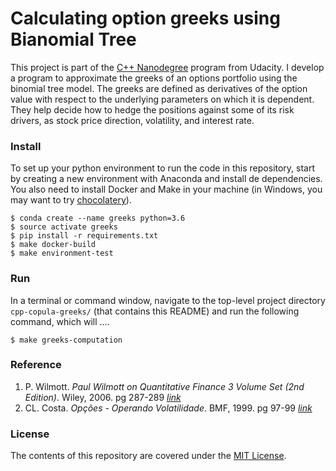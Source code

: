 Calculating option greeks using Bianomial Tree
==============================

This project is part of the [C++ Nanodegree](https://www.udacity.com/course/c-plus-plus-nanodegree--nd213)
 program from Udacity. I develop a program to approximate the greeks of an
 options portfolio using the binomial tree model. The greeks are defined as
 derivatives of the option value with respect to the underlying parameters on
 which it is dependent. They help decide how to hedge the positions against
 some of its risk drivers, as stock price direction, volatility, and interest
 rate.


### Install
To set up your python environment to run the code in this repository, start by
 creating a new environment with Anaconda and install de dependencies. You also
 need to install Docker and Make in your machine (in Windows, you may want to try
 [chocolatery](https://chocolatey.org/packages/make)).

```shell
$ conda create --name greeks python=3.6
$ source activate greeks
$ pip install -r requirements.txt
$ make docker-build
$ make environment-test
```


### Run
In a terminal or command window, navigate to the top-level project directory
 `cpp-copula-greeks/` (that contains this README) and run the following
 command, which will ....

```shell
$ make greeks-computation
```

### Reference
1. P. Wilmott.  *Paul Wilmott on Quantitative Finance 3 Volume Set
 (2nd Edition)*. Wiley, 2006. pg 287-289 [*link*](https://bit.ly/3w8YGPQ)
2. CL. Costa.  *Opções - Operando Volatilidade*. BMF, 1999. pg 97-99
 [*link*](https://bit.ly/3db063z)


### License
The contents of this repository are covered under the [MIT License](LICENSE).
